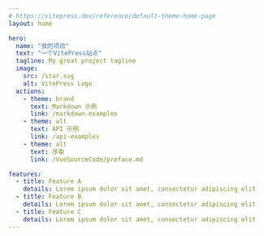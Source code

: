 ```yaml
---
# https://vitepress.dev/reference/default-theme-home-page
layout: home

hero:
  name: "我的项目"
  text: "一个VitePress站点"
  tagline: My great project tagline
  image: 
    src: /star.svg
    alt: VitePress Logo
  actions:
    - theme: brand
      text: Markdown 示例
      link: /markdown-examples
    - theme: alt
      text: API 示例
      link: /api-examples
    - theme: alt
      text: 序章
      link: /VueSourceCode/preface.md

features:
  - title: Feature A
    details: Lorem ipsum dolor sit amet, consectetur adipiscing elit
  - title: Feature B
    details: Lorem ipsum dolor sit amet, consectetur adipiscing elit
  - title: Feature C
    details: Lorem ipsum dolor sit amet, consectetur adipiscing elit
---
```


